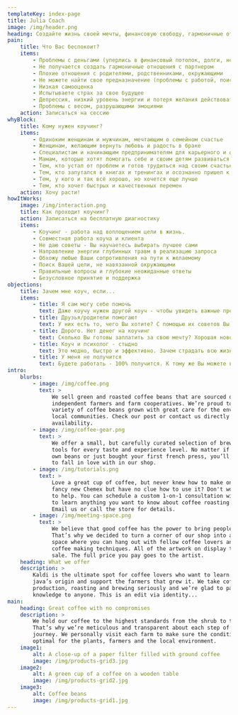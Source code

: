 ```yaml
---
templateKey: index-page
title: Julia Coach
image: /img/header.png
heading: Создайте жизнь своей мечты, финансовую свободу, гармоничные отношения, самореализацию
pain:
    title: Что Вас беспокоит?
    items:
        - Проблемы с деньгами (уперлись в финансовый потолок, долги, не знаете, как заработать)
        - Не получается создать гармоничные отношения с партнером
        - Плохие отношения с родителями, родственниками, окружающими
        - Не можете найти свое предназначение (проблемы с работой, поиском любимого дела)
        - Низкая самооценка
        - Испытываете страх за свое будущее
        - Депрессия, низкий уровень энергии и потеря желания действовать
        - Проблемы с весом, разрушающими эмоциями
    action: Записаться на сессию
whyBlock:
    title: Кому нужен коучинг?
    items:
        - Одиноким женщинам и мужчинам, мечтающим о семейном счастье
        - Женщинам, желающим вернуть любовь и радость в браке
        - Специалистам и начинающим предпринимателям для карьерного и финансового роста
        - Мамам, которые хотят помогать себе и своим детям развиваться и быть здоровыми
        - Тем, кто устал от проблем и готов трудиться над своим счастьем
        - Тем, кто запутался в книгах и тренингах и осознанно пришел к индивидуальной работе
        - Тем, у кого и так всё хорошо, но хочется еще лучше
        - Тем, кто хочет быстрых и качественных перемен
    action: Хочу расти!
howItWorks:
    image: /img/interaction.png
    title: Как проходит коучинг?
    action: Записаться на бесплатную диагностику
    items:
        - Коучинг - работа над воплощением цели в жизнь.
        - Совместная работа коуча и клиента
        - Не даю советы - Вы научаетесь выбирать лучшее сами
        - Направление энергии глубинных травм в реализацию запроса
        - Обхожу любые Ваши сопротивления на пути к желаемому
        - Поиск Вашей цели, не навязанной окружающими
        - Правильные вопросы и глубокие неожиданные ответы
        - Безусловное принятие и поддержка
objections:
    title: Зачем мне коуч, если...
    items:
        - title: Я сам могу себе помочь
          text: Даже коучу нужен другой коуч - чтобы увидеть важные преграды и обойти защиту подсознания. Наш организм всегда сопротивляется изменениям, поэтому особенно важен чуткий проводник.
        - title: Друзья/родители помогают
          text: У них есть то, чего Вы хотите? С помощью их советов Вы достигли желаемого? Если нет - коуч поможет мягко и быстро.
        - title: Дорого. Нет денег на коучинг
          text: Сколько Вы готовы заплатить за свою мечту? Хорошая новость - коучинг в разы дешевле. Важнее новая обувь или душевный комфорт?
        - title: Коуч и психолог - стыдно
          text: Это модно, быстро и эффективно. Зачем страдать всю жизнь, если можно решить вопрос за несколько сеансов и жить счастливо?
        - title: У меня не получится
          text: Будете работать - 100% получится. К тому же Вы можете войти в коучинг мягко - запишитесь на бесплатную консультацию!
intro:
    blurbs:
        - image: /img/coffee.png
          text: >
              We sell green and roasted coffee beans that are sourced directly from
              independent farmers and farm cooperatives. We’re proud to offer a
              variety of coffee beans grown with great care for the environment and
              local communities. Check our post or contact us directly for current
              availability.
        - image: /img/coffee-gear.png
          text: >
              We offer a small, but carefully curated selection of brewing gear and
              tools for every taste and experience level. No matter if you roast your
              own beans or just bought your first french press, you’ll find a gadget
              to fall in love with in our shop.
        - image: /img/tutorials.png
          text: >
              Love a great cup of coffee, but never knew how to make one? Bought a
              fancy new Chemex but have no clue how to use it? Don't worry, we’re here
              to help. You can schedule a custom 1-on-1 consultation with our baristas
              to learn anything you want to know about coffee roasting and brewing.
              Email us or call the store for details.
        - image: /img/meeting-space.png
          text: >
              We believe that good coffee has the power to bring people together.
              That’s why we decided to turn a corner of our shop into a cozy meeting
              space where you can hang out with fellow coffee lovers and learn about
              coffee making techniques. All of the artwork on display there is for
              sale. The full price you pay goes to the artist.
    heading: What we offer
    description: >
        Kaldi is the ultimate spot for coffee lovers who want to learn about their
        java’s origin and support the farmers that grew it. We take coffee
        production, roasting and brewing seriously and we’re glad to pass that
        knowledge to anyone. This is an edit via identity...
main:
    heading: Great coffee with no compromises
    description: >
        We hold our coffee to the highest standards from the shrub to the cup.
        That’s why we’re meticulous and transparent about each step of the coffee’s
        journey. We personally visit each farm to make sure the conditions are
        optimal for the plants, farmers and the local environment.
    image1:
        alt: A close-up of a paper filter filled with ground coffee
        image: /img/products-grid3.jpg
    image2:
        alt: A green cup of a coffee on a wooden table
        image: /img/products-grid2.jpg
    image3:
        alt: Coffee beans
        image: /img/products-grid1.jpg
---
```

